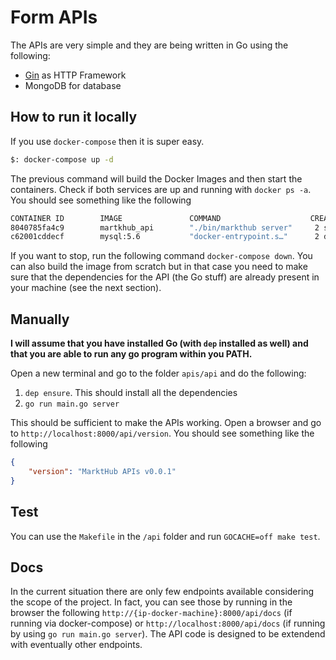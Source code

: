 # Form APIs

The APIs are very simple and they are being written in Go using the following:

- [Gin](https://github.com/gin-gonic/gin) as HTTP Framework
- MongoDB for database

## How to run it locally

If you use `docker-compose` then it is super easy.

```bash
$: docker-compose up -d
```

The previous command will build the Docker Images and then start the containers.
Check if both services are up and running with `docker ps -a`. You should see something like the following

```bash
CONTAINER ID        IMAGE               COMMAND                    CREATED              STATUS              PORTS                      NAMES
8040785fa4c9        martkhub_api        "./bin/markthub server"     2 seconds ago       Up 1 second         0.0.0.0:8000->8000/tcp     server
c62001cddecf        mysql:5.6           "docker-entrypoint.s…"      2 days ago          Up 2 days           0.0.0.0:3306->3306/tcp     mysql
```

If you want to stop, run the following command `docker-compose down`. You can also build the image from scratch but in that case you need to make sure that the dependencies for the API (the Go stuff) are already present in your machine (see the next section).

## Manually

**I will assume that you have installed Go (with `dep` installed as well) and that you are able to run any go program within you PATH.**

Open a new terminal and go to the folder `apis/api` and do the following:

1. `dep ensure`. This should install all the dependencies
2. `go run main.go server`

This should be sufficient to make the APIs working. Open a browser and go to `http://localhost:8000/api/version`. You should see something like the following

```json
{
    "version": "MarktHub APIs v0.0.1"
}
```

## Test

You can use the `Makefile` in the `/api` folder and run `GOCACHE=off make test`.

## Docs

In the current situation there are only few endpoints available considering the scope of the project. In fact, you can see those by running in the browser the following `http://{ip-docker-machine}:8000/api/docs` (if running via docker-compose) or `http://localhost:8000/api/docs` (if running by using `go run main.go server`). The API code is designed to be extendend with eventually other endpoints.